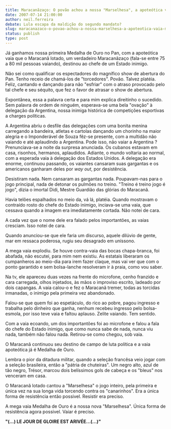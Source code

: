 ```yaml
---
title: Maracanãzaço: O povão achou a nossa "Marselhesa", a apoteótica vaia Medalha de Ouro
date: 2007-07-14 21:00:00
author: neil.ferreira
debate: Lula escapa da maldição do segundo mandato?
slug: maracanazaco-o-povao-achou-a-nossa-marselhesa-a-apoteotica-vaia-medalha-de-ouro
status: publish 
type: post
---
```


Já ganhamos nossa primeira Medalha de Ouro no Pan, com a apoteótica vaia que o Maracanã lotado, um verdadeiro Maracanãzaço (fala-se entre 75 a 80 mil pessoas vaiando), destinou ao chefe de um Estado inimigo.  
  
Não sei como qualificar os espectadores do magnífico show de abertura do Pan. Tenho receio de chamá-los de "torcedores". Povão. Talvez platéia. Feliz, cantando e dançando para não "esfriar" com o atraso provocado pelo tal chefe e seu séquito, que fez o favor de atrasar o show de abertura.  
  
Expontânea, essa a palavra certa e para mim explica direitinho o sucedido. Sem palavra de ordem de ninguém, esperava-se uma bela "ovação" à delegação da Argentina, nossa inimiga histórica de competições esportivas a charges políticas.  
  
A Argentina abriu o desfile das delegações com uma bonita menina carregando a bandeira, atletas e cartolas dançando um chorinho na maior alegria e o Imponderável de Souza fêz-se presente, com a multidão não vaiando e até aplaudindo a Argentina. Pode isso, não vaiar a Argentina ? Prenunciava-se a noite da surpresa anunciada. Os cubanos estavam em casa, risonhos, hermanos, aplaudidos. Adiante, o mundo voltaria ao normal, com a esperada vaia à delegação dos Estados Unidos. A delegação era enorme, continuou passando, os vaiantes cansaram suas gargantas e os americanos ganharam deles por *way out*, por desistência.  
  
Desistiram nada. Nem cansaram as gargantas nada. Poupavam-nas para o jogo principal, nada de detonar os pulmões no treino. "Treino é treino jogo é jogo", dizia o imortal Didi, Mestre Guardião das glórias do Maracanã.   
  
Havia telões espalhados no meio da, vá lá, platéia. Quando mostravam o contraído rosto do chefe do Estado inimigo, inciava-se uma vaia, que cessava quando a imagem era imediatamente cortada. Não notei de cara.  
  
A cada vez que o nome dele era falado pelos importantões, as vaias cresciam. Isso notei de cara.   
  
Quando anunciou-se que ele faria um discurso, aquele dilúvio de gente, mar em ressaca poderosa, rugiu seu desagrado em uníssono.  
  
A mega vaia explodiu. Se houve contra-vaia das bocas chapa-branca, foi abafada, não escutei, para mim nem existiu. As estatais liberaram os cumpanheros ao meio-dia para irem fazer claque, mas vai ver que com o ponto garantido e sem bolsa-lanche resolveram ir à praia, como vou saber.  
  
Na tv, ele apareceu duas vezes na frente do microfone, cenho franzido e cara carregada, olhos injetados, às mãos o improviso escrito, ladeado por dois capangas. A vaia calou-o e fez o Maracanã tremer, todas as torcidas irmanadas, o inimigo pela primeira vez abandonado.   
  
Falou-se que quem foi ao espetáculo, do rico ao pobre, pagou ingresso e trabalha pelo dinheiro que ganha, nenhum recebeu ingresso pelo bolsa-esmola, por isso teve vaia e faltou aplauso. Zelite vaiando. Tem sentido.  
  
Com a vaia ecoando, um dos importantões foi ao microfone e falou a fala do chefe do Estado inimigo, que como nunca sabe de nada, nunca viu nada, também não falou nada. Retirou-se como chegou, sob vaia.  
  
O Maracanã continuou seu destino de campo de luta política e a vaia apoteótica já é Medalha de Ouro.  
  
Lembra o pior da ditadura militar, quando a seleção francêsa veio jogar com a seleção brasileira, então a "pátria de chuteiras". Um negro alto, azul de tão negro, Trésor, marcou dois belíssimos gols de cabeça e os "bleus" nos venceram em casa.   
  
O Maracanã lotado cantou a "Marselhesa" o jogo inteiro, pela primeira e única vez na sua longa vida torcendo contra os "canarinhos". Era a única forma de resistência então possivel. Resistir era preciso.  
  
A mega vaia Medalha de Ouro é a nossa nova "Marselhesa". Única forma de resistência agora possivel. Vaiar é preciso.  
  
**"(...) LE JOUR DE GLOIRE EST ARIVÉE...(...)"**
